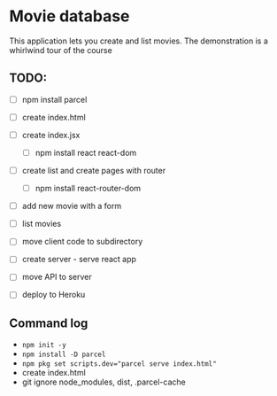 # Movie database

This application lets you create and list movies. The demonstration is
a whirlwind tour of the course

## TODO:

* [ ] npm install parcel
* [ ] create index.html
* [ ] create index.jsx
  * [ ] npm install react react-dom
* [ ] create list and create pages with router
  * [ ] npm install react-router-dom
* [ ] add new movie with a form
* [ ] list movies
* [ ] move client code to subdirectory
* [ ] create server - serve react app
* [ ] move API to server
* [ ] deploy to Heroku


## Command log

* `npm init -y`
* `npm install -D parcel`
* `npm pkg set scripts.dev="parcel serve index.html"`
* create index.html
* git ignore node_modules, dist, .parcel-cache